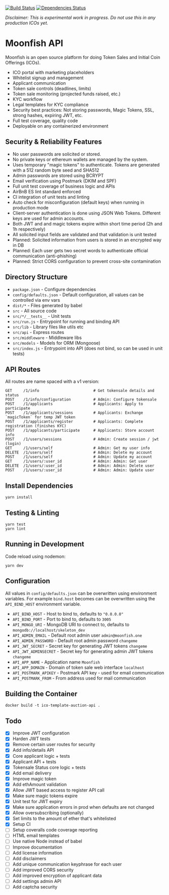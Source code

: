 
[![Build Status](https://img.shields.io/travis/rekallai/moonfish-api.svg?branch=master&style=flat-square)](https://travis-ci.org/rekallai/moonfish-api)
[![Dependencies Status](https://david-dm.org/rekallai/moonfish-api/status.svg)](https://david-dm.org/rekallai/moonfish-api)

_Disclaimer: This is experimental work in progress. Do not use this in any production ICOs yet._

# Moonfish API

Moonfish is an open source platform for doing Token Sales and Initial Coin Offerings (ICOs).

* ICO portal with marketing placeholders
* Whitelist signup and management
* Applicant communication
* Token sale controls (deadlines, limits)
* Token sale monitoring (projected funds raised, etc.)
* KYC workflow
* Legal templates for KYC compliance
* Security best practices: Not storing passwords, Magic Tokens, SSL, strong hashes, expiring JWT, etc.
* Full test coverage, quality code
* Deployable on any containerized environment

## Security & Reliability Features

* No user passwords are solicited or stored.
* No private keys or ethereum wallets are managed by the system.
* Uses temporary "magic tokens" to authenticate. Tokens are generated with a 512 random byte seed and SHA512
* Admin passwords are stored using BCRYPT
* Email verification using Postmark (DKIM and SPF)
* Full unit test coverage of business logic and APIs
* AirBnB ES lint standard enforced
* CI integration of unit tests and linting
* Auto check for misconfiguration (default keys) when running in production mode
* Client-server authentication is done using JSON Web Tokens. Different keys are used for admin accounts.
* Both JWT and and magic tokens expire within short time period (2h and 1h respectively)
* All solicited input fields are validated and that validation is unit tested
* Planned: Solicited information from users is stored in an encrypted way in DB
* Planned: Each user gets two secret words to authenticate official communication (anti-phishing)
* Planned: Strict CORS configuration to prevent cross-site contamination

## Directory Structure

* `package.json` - Configure dependencies
* `config/defaults.json` - Default configuration, all values can be controlled via env vars
* `dist/*` - Files generated by babel
* `src` - All source code
* `src/*/__tests__` - Unit tests
* `src/run.js` - Entrypoint for running and binding API
* `src/lib` - Library files like utils etc
* `src/api` - Express routes
* `src/middleware` - Middleware libs
* `src/models` - Models for ORM (Mongoose)
* `src/index.js` - Entrypoint into API (does not bind, so can be used in unit tests)

## API Routes

All routes are name spaced with a v1 version:

```
GET     /1/info                        # Get tokensale details and status
POST    /1/info/configuration          # Admin: Configure tokensale
POST    /1/applicants                  # Applicants: Apply to participate
POST    /1/applicants/sessions         # Applicants: Exchange `magicToken` for temp JWT token
POST    /1/applicants/register         # Applicants: Complete registration (finishes KYC)
POST    /1/applicants/participate      # Applicants: Store account info
POST    /1/users/sessions              # Admin: Create session / jwt (login)
GET     /1/users/self                  # Admin: Get my user info
DELETE  /1/users/self                  # Admin: Delete my account
POST    /1/users/self                  # Admin: Update my account
GET     /1/users/:user_id              # Admin: Admin: Get user
DELETE  /1/users/:user_id              # Admin: Admin: Delete user
POST    /1/users/:user_id              # Admin: Admin: Update user
```

## Install Dependencies

```
yarn install
```

## Testing & Linting

```
yarn test
yarn lint
```

## Running in Development

Code reload using nodemon:

```
yarn dev
```

## Configuration

All values in `config/defaults.json` can be overwritten using environment variables. For example `bind.host` becomes can be overwritten using the `API_BIND_HOST` environment variable.

- `API_BIND_HOST` - Host to bind to, defaults to `"0.0.0.0"`
- `API_BIND_PORT` - Port to bind to, defaults to `3005`
- `API_MONGO_URI` - MongoDB URI to connect to, defaults to `mongodb://localhost/skeleton_dev`
- `API_ADMIN_EMAIL` - Default root admin user `admin@moonfish.one`
- `API_ADMIN_PASSWORD` - Default root admin password `changeme`
- `API_JWT_SECRET` - Secret key for generating JWT tokens `changeme`
- `API_JWT_ADMINSECRET` - Secret key for generating admin JWT tokens `changeme`
- `API_APP_NAME` - Application name `Moonfish`
- `API_APP_DOMAIN` - Domain of token sale web interface `localhost`
- `API_POSTMARK_APIKEY` - Postmark API key - used for email communication
- `API_POSTMARK_FROM` - From address used for mail communication

## Building the Container

```
docker build -t ico-template-auction-api .
```

## Todo

- [x] Improve JWT configuration
- [x] Harden JWT tests
- [x] Remove certain user routes for security
- [x] Add info/details API
- [x] Core applicant logic + tests
- [x] Applicant API + tests
- [x] Tokensale Status core logic + tests
- [x] Add email delivery
- [x] Improve magic token
- [x] Add ethAmount validation
- [x] Allow JWT based access to register API call
- [x] Make sure magic tokens expire
- [x] Unit test for JWT expiry
- [x] Make sure application errors in prod when defaults are not changed
- [x] Allow oversubscribing (optionally)
- [x] Set limits to the amount of ether that's whitelisted
- [x] Setup CI
- [ ] Setup coveralls code coverage reporting
- [ ] HTML email templates
- [ ] Use native Node instead of babel
- [ ] Improve documentation
- [ ] Add license information
- [ ] Add disclaimers
- [ ] Add unique communication keyphrase for each user
- [ ] Add improved CORS security
- [ ] Add improved encryption of applicant data
- [ ] Add settings admin API
- [ ] Add captcha security
